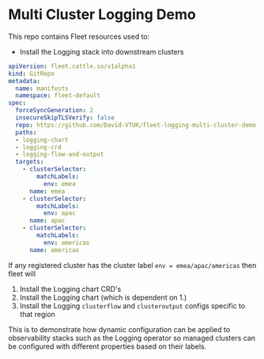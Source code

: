 # Multi Cluster Logging Demo

This repo contains Fleet resources used to:

* Install the Logging stack into downstream clusters

```yaml
apiVersion: fleet.cattle.io/v1alpha1
kind: GitRepo
metadata:
  name: manifests
  namespace: fleet-default
spec:
  forceSyncGeneration: 2
  insecureSkipTLSVerify: false
  repo: https://github.com/David-VTUK/fleet-logging-multi-cluster-demo
  paths:
  - logging-chart
  - logging-crd
  - logging-flow-and-output 
  targets:
    - clusterSelector:
        matchLabels:
          env: emea
      name: emea
    - clusterSelector:
        matchLabels:
          env: apac
      name: apac
    - clusterSelector:
        matchLabels:
          env: americas
      name: americas
```

If any registered cluster has the cluster label `env = emea/apac/americas` then fleet will

1. Install the Logging chart CRD's
2. Install the Logging chart (which is dependent on 1.)
3. Install the Logging `clusterflow` and `clusteroutput` configs specific to that region


This is to demonstrate how dynamic configuration can be applied to observability stacks such as the Logging operator so managed clusters can be configured with different properties based on their labels.